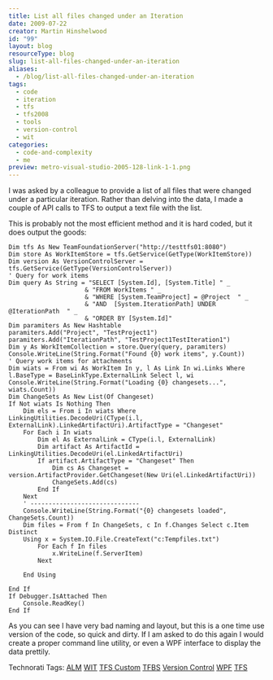 ```yaml
---
title: List all files changed under an Iteration
date: 2009-07-22
creator: Martin Hinshelwood
id: "99"
layout: blog
resourceType: blog
slug: list-all-files-changed-under-an-iteration
aliases:
  - /blog/list-all-files-changed-under-an-iteration
tags:
  - code
  - iteration
  - tfs
  - tfs2008
  - tools
  - version-control
  - wit
categories:
  - code-and-complexity
  - me
preview: metro-visual-studio-2005-128-link-1-1.png
---
```


I was asked by a colleague to provide a list of all files that were changed under a particular iteration. Rather than delving into the data, I made a couple of API calls to TFS to output a text file with the list.

This is probably not the most efficient method and it is hard coded, but it does output the goods:

```
Dim tfs As New TeamFoundationServer("http://testtfs01:8080")
Dim store As WorkItemStore = tfs.GetService(GetType(WorkItemStore))
Dim version As VersionControlServer = tfs.GetService(GetType(VersionControlServer))
' Query for work items
Dim query As String = "SELECT [System.Id], [System.Title] " _
                     & "FROM WorkItems " _
                     & "WHERE [System.TeamProject] = @Project  " _
                     & "AND  [System.IterationPath] UNDER @IterationPath  " _
                     & "ORDER BY [System.Id]"
Dim paramiters As New Hashtable
paramiters.Add("Project", "TestProject1")
paramiters.Add("IterationPath", "TestProject1TestIteration1")
Dim y As WorkItemCollection = store.Query(query, paramiters)
Console.WriteLine(String.Format("Found {0} work items", y.Count))
' Query work items for attachments
Dim wiats = From wi As WorkItem In y, l As Link In wi.Links Where l.BaseType = BaseLinkType.ExternalLink Select l, wi
Console.WriteLine(String.Format("Loading {0} changesets...", wiats.Count))
Dim ChangeSets As New List(Of Changeset)
If Not wiats Is Nothing Then
    Dim els = From i In wiats Where LinkingUtilities.DecodeUri(CType(i.l, ExternalLink).LinkedArtifactUri).ArtifactType = "Changeset"
    For Each i In wiats
        Dim el As ExternalLink = CType(i.l, ExternalLink)
        Dim artifact As ArtifactId = LinkingUtilities.DecodeUri(el.LinkedArtifactUri)
        If artifact.ArtifactType = "Changeset" Then
            Dim cs As Changeset = version.ArtifactProvider.GetChangeset(New Uri(el.LinkedArtifactUri))
            ChangeSets.Add(cs)
        End If
    Next
    ' ------------------------------
    Console.WriteLine(String.Format("{0} changesets loaded", ChangeSets.Count))
    Dim files = From f In ChangeSets, c In f.Changes Select c.Item Distinct
    Using x = System.IO.File.CreateText("c:Tempfiles.txt")
        For Each f In files
            x.WriteLine(f.ServerItem)
        Next

    End Using

End If
If Debugger.IsAttached Then
    Console.ReadKey()
End If
```

As you can see I have very bad naming and layout, but this is a one time use version of the code, so quick and dirty. If I am asked to do this again I would create a proper command line utility, or even a WPF interface to display the data prettily.

Technorati Tags: [ALM](http://technorati.com/tags/ALM) [WIT](http://technorati.com/tags/WIT) [TFS Custom](http://technorati.com/tags/TFS+Custom) [TFBS](http://technorati.com/tags/TFBS) [Version Control](http://technorati.com/tags/Version+Control) [WPF](http://technorati.com/tags/WPF) [TFS](http://technorati.com/tags/TFS)
